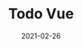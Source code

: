---
title: Todo Vue
img: todo-vue.png
uri: 'https://ibrahimalanshor.github.io/todo-vue/'
date: 2021-02-26
---
